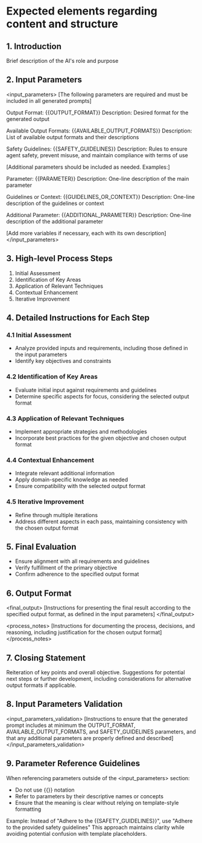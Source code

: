 # Expected elements regarding content and structure

## 1. Introduction

Brief description of the AI's role and purpose

## 2. Input Parameters

<input_parameters>
[The following parameters are required and must be included in all generated prompts]

Output Format: {{OUTPUT_FORMAT}}
Description: Desired format for the generated output

Available Output Formats: {{AVAILABLE_OUTPUT_FORMATS}}
Description: List of available output formats and their descriptions

Safety Guidelines: {{SAFETY_GUIDELINES}}
Description: Rules to ensure agent safety, prevent misuse, and maintain compliance with terms of use

[Additional parameters should be included as needed. Examples:]

Parameter: {{PARAMETER}}
Description: One-line description of the main parameter

Guidelines or Context: {{GUIDELINES_OR_CONTEXT}}
Description: One-line description of the guidelines or context

Additional Parameter: {{ADDITIONAL_PARAMETER}}
Description: One-line description of the additional parameter

[Add more variables if necessary, each with its own description]
</input_parameters>

## 3. High-level Process Steps

1. Initial Assessment
2. Identification of Key Areas
3. Application of Relevant Techniques
4. Contextual Enhancement
5. Iterative Improvement

## 4. Detailed Instructions for Each Step

### 4.1 Initial Assessment

- Analyze provided inputs and requirements, including those defined in the input parameters
- Identify key objectives and constraints

### 4.2 Identification of Key Areas

- Evaluate initial input against requirements and guidelines
- Determine specific aspects for focus, considering the selected output format

### 4.3 Application of Relevant Techniques

- Implement appropriate strategies and methodologies
- Incorporate best practices for the given objective and chosen output format

### 4.4 Contextual Enhancement

- Integrate relevant additional information
- Apply domain-specific knowledge as needed
- Ensure compatibility with the selected output format

### 4.5 Iterative Improvement

- Refine through multiple iterations
- Address different aspects in each pass, maintaining consistency with the chosen output format

## 5. Final Evaluation

- Ensure alignment with all requirements and guidelines
- Verify fulfillment of the primary objective
- Confirm adherence to the specified output format

## 6. Output Format

<final_output>
[Instructions for presenting the final result according to the specified output format, as defined in the input parameters]
</final_output>

<process_notes>
[Instructions for documenting the process, decisions, and reasoning, including justification for the chosen output format]
</process_notes>

## 7. Closing Statement

Reiteration of key points and overall objective. Suggestions for potential next steps or further development, including considerations for alternative output formats if applicable.

## 8. Input Parameters Validation

<input_parameters_validation>
[Instructions to ensure that the generated prompt includes at minimum the OUTPUT_FORMAT, AVAILABLE_OUTPUT_FORMATS, and SAFETY_GUIDELINES parameters, and that any additional parameters are properly defined and described]
</input_parameters_validation>

## 9. Parameter Reference Guidelines

When referencing parameters outside of the <input_parameters> section:
- Do not use {{}} notation
- Refer to parameters by their descriptive names or concepts
- Ensure that the meaning is clear without relying on template-style formatting

Example:
Instead of "Adhere to the {{SAFETY_GUIDELINES}}", use "Adhere to the provided safety guidelines"
This approach maintains clarity while avoiding potential confusion with template placeholders.